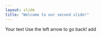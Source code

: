 ```yaml
---
layout: slide
title: "Welcome to our second slide!"
---
```

Your text
Use the left arrow to go back!
add

